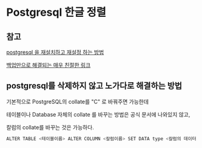 # Postgresql 한글 정렬


## 참고
[postgresql 을 재설치하고 재설정 하는 방법](https://ansuchan.com/postgresql-korean-order/)

[백업만으로 해결되는 매우 친절한 링크](https://jupiny.com/2016/12/12/sort-korean-in-postgresql/)


## postgresql를 삭제하지 않고 노가다로 해결하는 방법

기본적으로 PostgreSQL의 collate를 "C" 로 바꿔주면 가능한데

테이블이나 Database 자체의 collate 를 바꾸는 방법은 공식 문서에 나와있지 않고,

칼럼의 collate를 바꾸는 것은 가능하다.

```bash
ALTER TABLE <테이블이름> ALTER COLUMN <칼럼이름> SET DATA type <칼럼의 데이터 타입> COLLATE "C";
```
